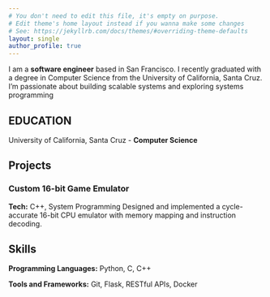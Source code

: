 ```yaml
---
# You don't need to edit this file, it's empty on purpose.
# Edit theme's home layout instead if you wanna make some changes
# See: https://jekyllrb.com/docs/themes/#overriding-theme-defaults
layout: single
author_profile: true
---
```


I am a **software engineer** based in San Francisco. I recently graduated with a degree 
in Computer Science from the University of California, Santa Cruz. I’m passionate 
about building scalable systems and exploring systems programming

## EDUCATION
University of California, Santa Cruz - **Computer Science**

## Projects

### Custom 16-bit Game Emulator
**Tech:** C++, System Programming
Designed and implemented a cycle-accurate 16-bit CPU emulator with memory mapping and instruction decoding.

## Skills

**Programming Languages:** 
<span class="iconify" data-icon="vscode-icons:file-type-python"></span> Python, 
<span class="iconify" data-icon="vscode-icons:file-type-c"></span> C, 
<span class="iconify" data-icon="vscode-icons:file-type-cpp"></span> C++

**Tools and Frameworks:** Git, Flask, RESTful APIs, Docker